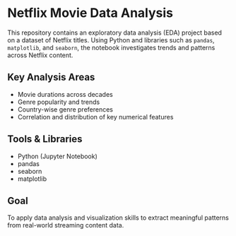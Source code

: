 # Netflix Movie Data Analysis

This repository contains an exploratory data analysis (EDA) project based on a dataset of Netflix titles. Using Python and libraries such as `pandas`, `matplotlib`, and `seaborn`, the notebook investigates trends and patterns across Netflix content.

## Key Analysis Areas
- Movie durations across decades
- Genre popularity and trends
- Country-wise genre preferences
- Correlation and distribution of key numerical features

## Tools & Libraries
- Python (Jupyter Notebook)
- pandas
- seaborn
- matplotlib

## Goal
To apply data analysis and visualization skills to extract meaningful patterns from real-world streaming content data.
